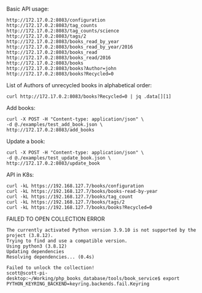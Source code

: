 
Basic API usage:
```
http://172.17.0.2:8083/configuration
http://172.17.0.2:8083/tag_counts
http://172.17.0.2:8083/tag_counts/science
http://172.17.0.2:8083/tags/2
http://172.17.0.2:8083/books_read_by_year
http://172.17.0.2:8083/books_read_by_year/2016
http://172.17.0.2:8083/books_read
http://172.17.0.2:8083/books_read/2016
http://172.17.0.2:8083/books
http://172.17.0.2:8083/books?Author=john
http://172.17.0.2:8083/books?Recycled=0
```

List of Authors of unrecycled books in alphabetical order:
```angular2html
curl http://172.17.0.2:8083/books?Recycled=0 | jq .data[][1]
```

Add books:
```angular2html
curl -X POST -H "Content-type: application/json" \
-d @./examples/test_add_book.json \
http://172.17.0.2:8083/add_books
```

Update a book:
```angular2html
curl -X POST -H "Content-type: application/json" \
-d @./examples/test_update_book.json \
http://172.17.0.2:8083/update_book
```

API in K8s:
```
curl -kL https://192.168.127.7/books/configuration
curl -kL https://192.168.127.7/books/books-read-by-year
curl -kL https://192.168.127.7/books/tag_count
curl -kL https://192.168.127.7/books/tags/2
curl -kL https://192.168.127.7/books/books?Recycled=0
```

FAILED TO OPEN COLLECTION ERROR

```angular2html
The currently activated Python version 3.9.10 is not supported by the project (3.8.12).
Trying to find and use a compatible version. 
Using python3 (3.8.12)
Updating dependencies
Resolving dependencies... (0.4s)

Failed to unlock the collection!
scott@scott-pi-desktop:~/Working/php_books_database/tools/book_service$ export PYTHON_KEYRING_BACKEND=keyring.backends.fail.Keyring
```